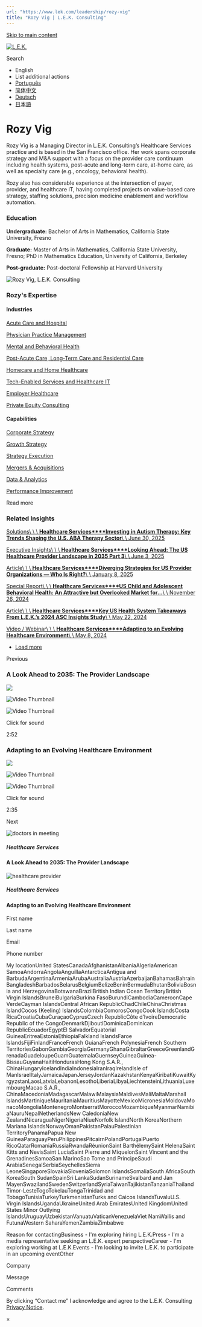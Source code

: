 ```yaml
---
url: "https://www.lek.com/leadership/rozy-vig"
title: "Rozy Vig | L.E.K. Consulting"
---
```


[Skip to main content](https://www.lek.com/leadership/rozy-vig#main-content)

[![L.E.K.](https://www.lek.com/themes/lek/images/new-logo.svg)](https://www.lek.com/ "L.E.K.")

Search

- English
- List additional actions
- [Português](https://www.lek.com/pt-br/lek-brazil)
- [简体中文](https://www.lek.com/zh-hant/lek-china)
- [Deutsch](https://www.lek.com/de/lek-germany)
- [日本語](https://www.lek.com/ja/lek-japan)

# Rozy Vig

Rozy Vig is a Managing Director in L.E.K. Consulting’s Healthcare Services practice and is based in the San Francisco office. Her work spans corporate strategy and M&A support with a focus on the provider care continuum including health systems, post-acute and long-term care, at-home care, as well as specialty care (e.g., oncology, behavioral health).

Rozy also has considerable experience at the intersection of payer, provider, and healthcare IT, having completed projects on value-based care strategy, staffing solutions, precision medicine enablement and workflow automation.

### Education

**Undergraduate:** Bachelor of Arts in Mathematics, California State University, Fresno

**Graduate:** Master of Arts in Mathematics, California State University, Fresno; PhD in Mathematics Education, University of California, Berkeley

**Post-graduate:** Post-doctoral Fellowship at Harvard University

![Rozy Vig, L.E.K. Consulting](https://www.lek.com/sites/default/files/profile-images/rozy-vig-web.jpg)

### Rozy's Expertise

#### Industries

[Acute Care and Hospital](https://www.lek.com/industries/healthcare-services/acute-care-hospital)

[Physician Practice Management](https://www.lek.com/industries/healthcare-services/physician-provider)

[Mental and Behavioral Health](https://www.lek.com/industries/healthcare-services/behavioral-mental-health)

[Post-Acute Care, Long-Term Care and Residential Care](https://www.lek.com/industries/healthcare-services/post-acute-residential-care-consulting)

[Homecare and Home Healthcare](https://www.lek.com/industries/healthcare-services/homecare-home-health)

[Tech-Enabled Services and Healthcare IT](https://www.lek.com/industries/healthcare-services/tech-enabled-services-healthcare-it-hcit)

[Employer Healthcare](https://www.lek.com/industries/healthcare-services/employer-sponsored-healthcare)

[Private Equity Consulting](https://www.lek.com/industries/private-equity-pe)

#### Capabilities

[Corporate Strategy](https://www.lek.com/capabilities/strategy/corporate-strategy)

[Growth Strategy](https://www.lek.com/capabilities/strategy/growth-strategy)

[Strategy Execution](https://www.lek.com/capabilities/organizational-strategy/strategy-execution)

[Mergers & Acquisitions](https://www.lek.com/capabilities/mergers-acquisitions)

[Data & Analytics](https://www.lek.com/capabilities/data-analytics)

[Performance Improvement](https://www.lek.com/capabilities/performance-improvement)

Read more

### Related Insights

[Solutions\\
\\
\\
**Healthcare Services****Investing in Autism Therapy: Key Trends Shaping the U.S. ABA Therapy Sector**\\
\\
June 30, 2025](https://www.lek.com/insights/hea/us/so/investing-autism-therapy-key-trends-shaping-us-aba-therapy-sector)

[Executive Insights\\
\\
\\
**Healthcare Services****Looking Ahead: The US Healthcare Provider Landscape in 2035 Part 3**\\
\\
June 3, 2025](https://www.lek.com/insights/hea/us/ei/looking-ahead-us-healthcare-provider-landscape-2035-part-3)

[Article\\
\\
\\
**Healthcare Services****Diverging Strategies for US Provider Organizations — Who Is Right?**\\
\\
January 8, 2025](https://www.lek.com/insights/hea/us/ar/diverging-strategies-us-provider-organizations-who-right)

[Special Report\\
\\
\\
**Healthcare Services****US Child and Adolescent Behavioral Health: An Attractive but Overlooked Market for…**\\
\\
November 26, 2024](https://www.lek.com/insights/hea/us/sr/child-and-adolescent-behavioral-health-attractive-overlooked-market-investment)

[Article\\
\\
\\
**Healthcare Services****Key US Health System Takeaways From L.E.K.’s 2024 ASC Insights Study**\\
\\
May 22, 2024](https://www.lek.com/insights/hea/us/ar/key-health-system-takeaways-leks-2024-asc-insights-study)

[Video / Webinar\\
\\
\\
**Healthcare Services****Adapting to an Evolving Healthcare Environment**\\
\\
May 8, 2024](https://www.lek.com/insights/hea/us/vd/adapting-evolving-healthcare-environment)

- [Load more](https://www.lek.com/leadership/rozy-vig?page=1 "Load more items")

Previous

### A Look Ahead to 2035: The Provider Landscape

![](https://fast.wistia.com/embed/medias/a1hddx10wp/swatch)

![Video Thumbnail](https://fast.wistia.com/embed/medias/a1hddx10wp/swatch)

![Video Thumbnail](https://embed-ssl.wistia.com/deliveries/b3b4bc983bfa9e03f673bbae53e8666f.webp?image_crop_resized=1920x1080)

Click for sound

2:52

### Adapting to an Evolving Healthcare Environment

![](https://fast.wistia.com/embed/medias/nrz816xi7m/swatch)

![Video Thumbnail](https://fast.wistia.com/embed/medias/nrz816xi7m/swatch)

![Video Thumbnail](https://embed-ssl.wistia.com/deliveries/0fc44754d32f0e67d57aac28671e61f0.webp?image_crop_resized=1280x720)

Click for sound

2:35

Next

![doctors in meeting](https://www.lek.com/sites/default/files/teaser-images/2035-provider-teaser.jpg)

##### Healthcare Services

#### A Look Ahead to 2035: The Provider Landscape

![healthcare provider](https://www.lek.com/sites/default/files/teaser-images/adapting-healthcare-environment-teaser.jpg)

##### Healthcare Services

#### Adapting to an Evolving Healthcare Environment

First name

Last name

Email

Phone number

My locationUnited StatesCanadaAfghanistanAlbaniaAlgeriaAmerican SamoaAndorraAngolaAnguillaAntarcticaAntigua and BarbudaArgentinaArmeniaArubaAustraliaAustriaAzerbaijanBahamasBahrainBangladeshBarbadosBelarusBelgiumBelizeBeninBermudaBhutanBoliviaBosnia and HerzegovinaBotswanaBrazilBritish Indian Ocean TerritoryBritish Virgin IslandsBruneiBulgariaBurkina FasoBurundiCambodiaCameroonCape VerdeCayman IslandsCentral African RepublicChadChileChinaChristmas IslandCocos (Keeling) IslandsColombiaComorosCongoCook IslandsCosta RicaCroatiaCubaCuraçaoCyprusCzech RepublicCôte d’IvoireDemocratic Republic of the CongoDenmarkDjiboutiDominicaDominican RepublicEcuadorEgyptEl SalvadorEquatorial GuineaEritreaEstoniaEthiopiaFalkland IslandsFaroe IslandsFijiFinlandFranceFrench GuianaFrench PolynesiaFrench Southern TerritoriesGabonGambiaGeorgiaGermanyGhanaGibraltarGreeceGreenlandGrenadaGuadeloupeGuamGuatemalaGuernseyGuineaGuinea-BissauGuyanaHaitiHondurasHong Kong S.A.R., ChinaHungaryIcelandIndiaIndonesiaIranIraqIrelandIsle of ManIsraelItalyJamaicaJapanJerseyJordanKazakhstanKenyaKiribatiKuwaitKyrgyzstanLaosLatviaLebanonLesothoLiberiaLibyaLiechtensteinLithuaniaLuxembourgMacao S.A.R., ChinaMacedoniaMadagascarMalawiMalaysiaMaldivesMaliMaltaMarshall IslandsMartiniqueMauritaniaMauritiusMayotteMexicoMicronesiaMoldovaMonacoMongoliaMontenegroMontserratMoroccoMozambiqueMyanmarNamibiaNauruNepalNetherlandsNew CaledoniaNew ZealandNicaraguaNigerNigeriaNiueNorfolk IslandNorth KoreaNorthern Mariana IslandsNorwayOmanPakistanPalauPalestinian TerritoryPanamaPapua New GuineaParaguayPeruPhilippinesPitcairnPolandPortugalPuerto RicoQatarRomaniaRussiaRwandaRéunionSaint BarthélemySaint HelenaSaint Kitts and NevisSaint LuciaSaint Pierre and MiquelonSaint Vincent and the GrenadinesSamoaSan MarinoSao Tome and PrincipeSaudi ArabiaSenegalSerbiaSeychellesSierra LeoneSingaporeSlovakiaSloveniaSolomon IslandsSomaliaSouth AfricaSouth KoreaSouth SudanSpainSri LankaSudanSurinameSvalbard and Jan MayenSwazilandSwedenSwitzerlandSyriaTaiwanTajikistanTanzaniaThailandTimor-LesteTogoTokelauTongaTrinidad and TobagoTunisiaTurkeyTurkmenistanTurks and Caicos IslandsTuvaluU.S. Virgin IslandsUgandaUkraineUnited Arab EmiratesUnited KingdomUnited States Minor Outlying IslandsUruguayUzbekistanVanuatuVaticanVenezuelaViet NamWallis and FutunaWestern SaharaYemenZambiaZimbabwe

Reason for contactingBusiness - I'm exploring hiring L.E.K.Press - I'm a media representative seeking an L.E.K. expert perspectiveCareer - I'm exploring working at L.E.K.Events - I'm looking to invite L.E.K. to participate in an upcoming eventOther

Company

Message

Comments

By clicking “Contact me” I acknowledge and agree to the L.E.K. Consulting [Privacy Notice](https://www.lek.com/lek-consulting-privacy-policy).

×